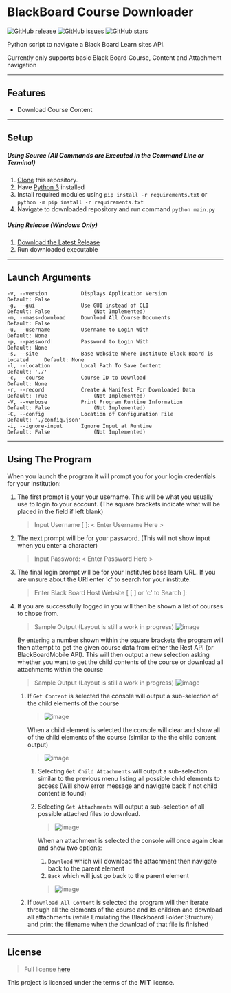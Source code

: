 BlackBoard Course Downloader
=======
[![GitHub release](https://img.shields.io/github/release/TimEnglart/BlackBoard-Course-Downloader.svg?label=Latest%20Release)](https://github.com/TimEnglart/BlackBoard-Course-Downloader/releases)
[![GitHub issues](https://img.shields.io/github/issues/TimEnglart/BlackBoard-Course-Downloader.svg?label=Issues)](https://github.com/TimEnglart/BlackBoard-Course-Downloader/issues)
[![GitHub stars](https://img.shields.io/github/stars/TimEnglart/BlackBoard-Course-Downloader.svg?color=Gold&label=Stars)](https://github.com/TimEnglart/BlackBoard-Course-Downloader/stargazers)

Python script to navigate a Black Board Learn sites API.

Currently only supports basic Black Board Course, Content and Attachment navigation

---

## Features
- Download Course Content

---

## Setup
##### Using Source (All Commands are Executed in the Command Line or Terminal)
1. [Clone](https://github.com/TimEnglart/BlackBoard-Course-Downloader.git) this repository.
2. Have [Python 3](https://www.python.org/downloads/) installed
3. Install required modules using `pip install -r requirements.txt` or `python -m pip install -r requirements.txt`
4. Navigate to downloaded repository and run command `python main.py`
##### Using Release (Windows Only)
1. [Download the Latest Release](https://github.com/TimEnglart/BlackBoard-Course-Downloader/releases)
2. Run downloaded executable
---

## Launch Arguments
```
-v, --version           Displays Application Version                            Default: False          
-g, --gui               Use GUI instead of CLI                                  Default: False              (Not Implemented)
-m, --mass-download     Download All Course Documents                           Default: False
-u, --username          Username to Login With                                  Default: None
-p, --password          Password to Login With                                  Default: None
-s, --site              Base Website Where Institute Black Board is Located     Default: None
-l, --location          Local Path To Save Content                              Default: './'
-c, --course            Course ID to Download                                   Default: None
-r, --record            Create A Manifest For Downloaded Data                   Default: True               (Not Implemented)
-V, --verbose           Print Program Runtime Information                       Default: False              (Not Implemented)
-C, --config            Location of Configuration File                          Default: './config.json'    
-i, --ignore-input      Ignore Input at Runtime                                 Default: False              (Not Implemented)
```

---
## Using The Program
When you launch the program it will prompt you for your login credentials for your Institution:
1. The first prompt is your your username. This will be what you usually use to login to your account. 
(The square brackets indicate what will be placed in the field if left blank)
    > Input Username [ ]: < Enter Username Here >
2. The next prompt will be for your password. (This will not show input when you enter a character)
    > Input Password: < Enter Password Here >
3. The final login prompt will be for your Institutes base learn URL. If you are unsure about the URl enter 'c' to search
for your institute.  
    > Enter Black Board Host Website [ [ ] or 'c' to Search ]: 
4. If you are successfully logged in you will then be shown a list of courses to chose from.
    > Sample Output (Layout is still a work in progress) ![image](https://user-images.githubusercontent.com/41773768/59965568-3ffed400-9553-11e9-83f1-6e307861744d.png)

    By entering a number shown within the square brackets the program will then attempt to get the given course data 
    from either the Rest API (or BlackBoardMobile API). This will then output a new selection asking whether you want 
    to get the child contents of the course or download all attachments within the course
    
    > Sample Output (Layout is still a work in progress) ![image](https://user-images.githubusercontent.com/41773768/59965641-493c7080-9554-11e9-8169-0a73bf2a2a19.png)
    
    1. If `Get Content` is selected the console will output a sub-selection of the child elements of the course
       > ![image](https://user-images.githubusercontent.com/41773768/59965729-4e4def80-9555-11e9-8632-c0bc45763884.png)
       
       When a child element is selected the console will clear and show all of the child elements of the course (similar 
       to the the child content output) 
       > ![image](https://user-images.githubusercontent.com/41773768/59965758-bc92b200-9555-11e9-8654-14dd7fdfd0eb.png)
       
       1. Selecting `Get Child Attachments` will output a sub-selection similar to the previous menu 
       listing all possible child elements to access (Will show error message and navigate back if not child content is 
       found)
       2. Selecting `Get Attachments` will output a sub-selection of all possible attached files to download.
          > ![image](https://user-images.githubusercontent.com/41773768/59965821-683c0200-9556-11e9-8cee-afa21970353f.png)
       
          When an attachment is selected the console will once again clear and show two options:
          1. `Download` which will download the attachment then navigate back to the parent element
          2. `Back` which will just go back to the parent element
          > ![image](https://user-images.githubusercontent.com/41773768/59965858-ce288980-9556-11e9-8add-7f96e0d09ae8.png)
         
    2. If `Download All Content` is selected the program will then iterate through all the elements of the course and 
    its children and download all attachments (while Emulating the Blackboard Folder Structure) and print the filename 
    when the download of that file is finished  

---
## License
>Full license [here](https://github.com/TimEnglart/BlackBoard-Course-Downloader/blob/master/LICENSE)

This project is licensed under the terms of the **MIT** license.
